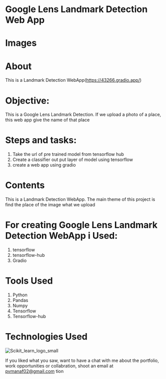 
# Google Lens Landmark Detection Web App
 
# Images



# About

This is a Landmark Detection  WebApp(https://43266.gradio.app/)

# Objective: 
This is a Google Lens Landmark Detection. If we upload a photo of a place, this web app give the name of that place
# Steps and tasks:
1. Take the url of pre trained model from tensorflow hub
2. Create a  classifier out put layer of model using tensorflow
3. create a web app using gradio





# Contents
This is a Landmark Detection WebApp. The main theme of this project is find the place of the image what we upload



# For creating Google Lens Landmark Detection WebApp i Used:

1. tensorflow
2. tensorflow-hub
3. Gradio



# Tools Used

1) Python
2) Pandas
3) Numpy
4) Tensorflow
5) Tensorflow-hub






# Technologies Used
![Scikit_learn_logo_small](https://upload.wikimedia.org/wikipedia/commons/0/05/Scikit_learn_logo_small.svg)

If you liked what you saw, want to have a chat with me about the portfolio, work opportunities or collabration, shoot an email at pvmanaf02@gmail.com
tion
